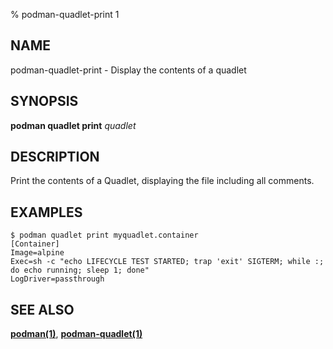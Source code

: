 % podman-quadlet-print 1

## NAME
podman\-quadlet\-print - Display the contents of a quadlet

## SYNOPSIS
**podman quadlet print** *quadlet*

## DESCRIPTION

Print the contents of a Quadlet, displaying the file including all comments.

## EXAMPLES

```
$ podman quadlet print myquadlet.container
[Container]
Image=alpine
Exec=sh -c "echo LIFECYCLE TEST STARTED; trap 'exit' SIGTERM; while :; do echo running; sleep 1; done"
LogDriver=passthrough
```

## SEE ALSO
**[podman(1)](podman.1.md)**, **[podman-quadlet(1)](podman-quadlet.1.md)**
